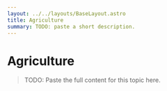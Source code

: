 ```yaml
---
layout: ../../layouts/BaseLayout.astro
title: Agriculture
summary: TODO: paste a short description.
---
```


# Agriculture

> TODO: Paste the full content for this topic here.
